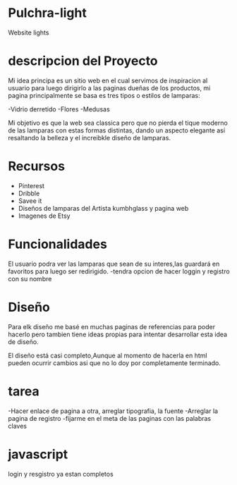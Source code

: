 # Pulchra-light
Website lights

# descripcion del Proyecto

Mi idea principa es un sitio web en el cual servimos de inspiracion al usuario para luego dirigirlo a las paginas dueñas de los productos, mi pagina principalmente se basa es tres tipos o estilos de lamparas:

-Vidrio derretido 
-Flores
-Medusas

Mi objetivo es que la web sea classica pero que no pierda el tique moderno de las lamparas con estas formas distintas, dando un aspecto elegante así resaltando la belleza y el increibkle diseño de lamparas.

# Recursos
- Pinterest
- Dribble
- Savee it
- Diseños de lamparas del Artista kumbhglass y pagina web
- Imagenes de Etsy

# Funcionalidades
El usuario podra ver las lamparas que sean de su interes,las guardará en favoritos para luego ser redirigido.
-tendra opcion de hacer loggin y registro con su nombre

# Diseño
Para elk diseño me basé en muchas paginas de referencias para poder hacerlo pero tambien tiene ideas propias para intentar desarrollar esta idea de diseño.

El diseño está casi completo,Aunque al momento de hacerla en html pueden ocurrir cambios asi que no lo doy por completamente terminado.

# tarea
-Hacer enlace de pagina a otra, arreglar tipografia, la fuente
-Arreglar la pagina de registro
-fijarme en el meta de las paginas con las palabras claves

# javascript
login y resgistro ya estan completos
